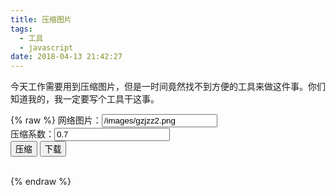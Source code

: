 ```yaml
---
title: 压缩图片
tags:
  - 工具
  - javascript
date: 2018-04-13 21:42:27
---
```



今天工作需要用到压缩图片，但是一时间竟然找不到方便的工具来做这件事。你们知道我的，我一定要写个工具干这事。
<!-- more --><!-- toc -->


{% raw %}
网络图片：<input id="url" value="/images/gzjzz2.png"/>
<br/>
压缩系数：<input type="text" id="quality" value="0.7">
<br/>
<button id="comp" onClick="compression()">压缩</button>
<button id="download" onClick="download()">下载</button>
<br/>
<span id='fs'></span>
<br/>
<img id="preview" width="200"/>
<script type="text/javascript" src="/js/lrz.bundle.js"></script>
<script>
//定义一个立即执行的函数
compression()
function compression(){
    var url = document.getElementById('url').value;
    var q = document.getElementById('quality').value;
    q = parseFloat(q)
    console.log(q);
    console.log(url);
    lrz(url, {quality:q})
        .then(function (rst) {
                // 处理成功会执行
                var imgDoc = document.getElementById('preview');
                imgDoc.src = rst.base64
                var fs = rst.fileLen / Math.pow(1024, 1)
                fs = Math.floor(fs)
                document.getElementById('fs').innerHTML = '压缩后大约：' + fs + 'KB'

                })
    .catch(function (err){
            // 处理失败会执行
            console.log(res);
            })
    .always(function () {
            // 不管是成功失败，都会执行
            });
}
function download(){
    var imgDoc = document.getElementById('preview');
    var url = imgDoc.src.replace(/^data:image\/[^;]+/, 'data:image/octet-stream');
    window.open(url);
}
</script>
{% endraw %}
